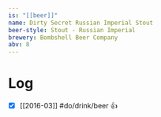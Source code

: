 ```yaml
---
is: "[[beer]]"
name: Dirty Secret Russian Imperial Stout
beer-style: Stout - Russian Imperial
brewery: Bombshell Beer Company
abv: 8
---
```

# Log
- [x] [[2016-03]] #do/drink/beer 👍
